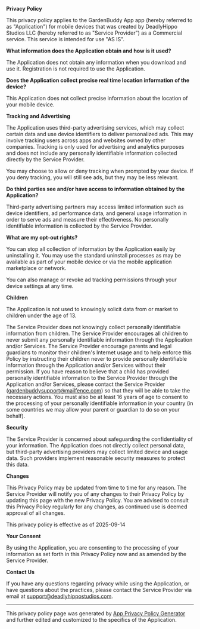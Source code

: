 **Privacy Policy**

This privacy policy applies to the GardenBuddy App app (hereby referred to as "Application") for mobile devices that was created by DeadlyHippo Studios LLC (hereby referred to as "Service Provider") as a Commercial service. This service is intended for use "AS IS".

**What information does the Application obtain and how is it used?**

The Application does not obtain any information when you download and use it. Registration is not required to use the Application.

**Does the Application collect precise real time location information of the device?**

This Application does not collect precise information about the location of your mobile device.

**Tracking and Advertising**

The Application uses third-party advertising services, which may collect certain data and use device identifiers to deliver personalized ads. This may involve tracking users across apps and websites owned by other companies. Tracking is only used for advertising and analytics purposes and does not include any personally identifiable information collected directly by the Service Provider.

You may choose to allow or deny tracking when prompted by your device. If you deny tracking, you will still see ads, but they may be less relevant.

**Do third parties see and/or have access to information obtained by the Application?**

Third-party advertising partners may access limited information such as device identifiers, ad performance data, and general usage information in order to serve ads and measure their effectiveness. No personally identifiable information is collected by the Service Provider.

**What are my opt-out rights?**

You can stop all collection of information by the Application easily by uninstalling it. You may use the standard uninstall processes as may be available as part of your mobile device or via the mobile application marketplace or network.

You can also manage or revoke ad tracking permissions through your device settings at any time.

**Children**

The Application is not used to knowingly solicit data from or market to children under the age of 13.

The Service Provider does not knowingly collect personally identifiable information from children. The Service Provider encourages all children to never submit any personally identifiable information through the Application and/or Services. The Service Provider encourage parents and legal guardians to monitor their children's Internet usage and to help enforce this Policy by instructing their children never to provide personally identifiable information through the Application and/or Services without their permission. If you have reason to believe that a child has provided personally identifiable information to the Service Provider through the Application and/or Services, please contact the Service Provider (gardenbuddysupport@mailfence.com) so that they will be able to take the necessary actions. You must also be at least 16 years of age to consent to the processing of your personally identifiable information in your country (in some countries we may allow your parent or guardian to do so on your behalf).

**Security**

The Service Provider is concerned about safeguarding the confidentiality of your information. The Application does not directly collect personal data, but third-party advertising providers may collect limited device and usage data. Such providers implement reasonable security measures to protect this data.

**Changes**

This Privacy Policy may be updated from time to time for any reason. The Service Provider will notify you of any changes to their Privacy Policy by updating this page with the new Privacy Policy. You are advised to consult this Privacy Policy regularly for any changes, as continued use is deemed approval of all changes.

This privacy policy is effective as of 2025-09-14

**Your Consent**

By using the Application, you are consenting to the processing of your information as set forth in this Privacy Policy now and as amended by the Service Provider.

**Contact Us**

If you have any questions regarding privacy while using the Application, or have questions about the practices, please contact the Service Provider via email at support@deadlyhippostudios.com.

* * *

This privacy policy page was generated by [App Privacy Policy Generator](https://app-privacy-policy-generator.nisrulz.com/) and further edited and customized to the specifics of the Application.
